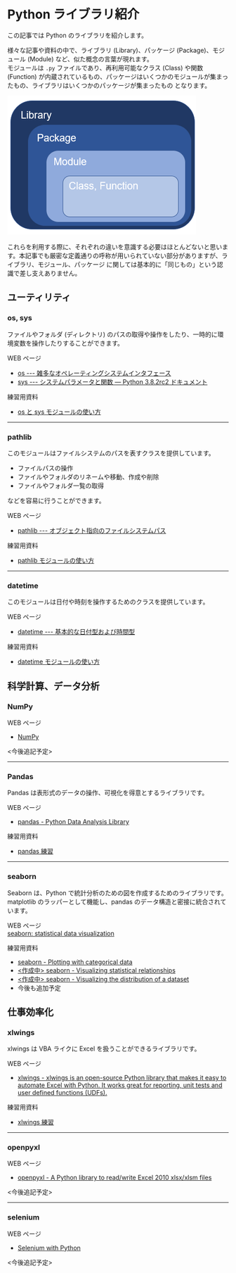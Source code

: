 # Python ライブラリ紹介  

この記事では Python のライブラリを紹介します。  

様々な記事や資料の中で、ライブラリ (Library)、パッケージ (Package)、モジュール (Module) など、似た概念の言葉が現れます。  
モジュールは `.py` ファイルであり、再利用可能なクラス (Class) や関数 (Function) が内蔵されているもの、パッケージはいくつかのモジュールが集まったもの、ライブラリはいくつかのパッケージが集まったもの となります。  

![picture](./pictures/Python_lib_pkg_mdl.png)

これらを利用する際に、それぞれの違いを意識する必要はほとんどないと思います。本記事でも厳密な定義通りの呼称が用いられていない部分がありますが、ライブラリ、モジュール、パッケージ に関しては基本的に「同じもの」という認識で差し支えありません。  

## ユーティリティ  

### os, sys  

ファイルやフォルダ (ディレクトリ) のパスの取得や操作をしたり、一時的に環境変数を操作したりすることができます。  

WEB ページ  

- [os --- 雑多なオペレーティングシステムインタフェース](https://docs.python.org/ja/3/library/os.html)  
- [sys --- システムパラメータと関数 — Python 3.8.2rc2 ドキュメント](https://docs.python.org/ja/3/library/sys.html?highlight=sys%20version)  

練習用資料  

- [os と sys モジュールの使い方](./osとsysモジュールの使い方.ipynb)  

---

### pathlib  

このモジュールはファイルシステムのパスを表すクラスを提供しています。  

- ファイルパスの操作  
- ファイルやフォルダのリネームや移動、作成や削除  
- ファイルやフォルダ一覧の取得  

などを容易に行うことができます。  

WEB ページ  

- [pathlib --- オブジェクト指向のファイルシステムパス](https://docs.python.org/ja/3/library/pathlib.html)  

練習用資料  

- [pathlib モジュールの使い方](./pathlibモジュールの使い方.ipynb)

---

### datetime  

このモジュールは日付や時刻を操作するためのクラスを提供しています。  

WEB ページ  

- [datetime --- 基本的な日付型および時間型](https://docs.python.org/ja/3/library/datetime.html)  

練習用資料  

- [datetime モジュールの使い方](./datetimeの使い方.ipynb)

## 科学計算、データ分析  

### NumPy  

WEB ページ  

- [NumPy](https://numpy.org/)  

<今後追記予定>  

---

### Pandas  

Pandas は表形式のデータの操作、可視化を得意とするライブラリです。  

WEB ページ  

- [pandas - Python Data Analysis Library](https://pandas.pydata.org/)  

練習用資料  

- [pandas 練習](./pandas練習.ipynb)  

---

### seaborn  

Seaborn は、Python で統計分析のための図を作成するためのライブラリです。 matplotlib のラッパーとして機能し、pandas のデータ構造と密接に統合されています。  

WEB ページ  
[seaborn: statistical data visualization](https://seaborn.pydata.org/index.html)

練習用資料  

- [seaborn - Plotting with categorical data](./seaborn_Categorical_Tutorial.ipynb)  
- [<作成中> seaborn - Visualizing statistical relationships](./seaborn_Relational_Tutorial.ipynb)  
- [<作成中> seaborn - Visualizing the distribution of a dataset](./seaborn_Distribution_Tutorial.ipynb)  
- 今後も追加予定  

## 仕事効率化  

### xlwings  

xlwings は VBA ライクに Excel を扱うことができるライブラリです。  

WEB ページ  

- [xlwings - xlwings is an open-source Python library that makes it easy to automate Excel with Python. It works great for reporting, unit tests and user defined functions (UDFs).](https://www.xlwings.org/)  

練習用資料  

- [xlwings 練習](./xlwings練習.ipynb)  

---

### openpyxl  

WEB ページ  

- [openpyxl - A Python library to read/write Excel 2010 xlsx/xlsm files](https://openpyxl.readthedocs.io/en/stable/)  

<今後追記予定>  

---

### selenium  

WEB ページ  

- [Selenium with Python](https://selenium-python.readthedocs.io/)  

<今後追記予定>  
